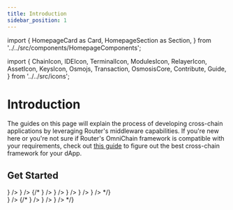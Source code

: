```yaml
---
title: Introduction
sidebar_position: 1
---
```

import {
  HomepageCard as Card,
  HomepageSection as Section,
} from '../../src/components/HomepageComponents';

import {
  ChainIcon,
  IDEIcon,
  TerminalIcon,
  ModulesIcon,
  RelayerIcon,
  AssetIcon,
  KeysIcon,
  Osmojs,
  Transaction,
  OsmosisCore,
  Contribute,
  Guide,
} from '../../src/icons';

# Introduction

The guides on this page will explain the process of developing cross-chain applications by leveraging Router's middleware capabilities. If you're new here or you're not sure if Router's OmniChain framework is compatible with your requirements, check out <a href="../overview/choosing-the-right-framework" target="_blank">this guide</a> to figure out the best cross-chain framework for your dApp.

 ## Get Started
   <Section title="Developers" id="web-sdks" hasSubSections >

   <Section>
  <Card
    title="Overview"
    description="What is Router's OmniChain framework?"
    to="/omnichain-framework/overview"
    icon={<IDEIcon />}
  />
    <Card
    title="High-level Workflow"
    description="Understanding the flow involved in a cross-chain request executed via Router's OmniChain framework"
    to="/omnichain-framework/understanding-ominchain-framework"
    icon={<OsmosisCore />}
  /> 
  {/* <Card
    title="Modules"
    description="Osmosis modules and their respective CLI commands"
    to="/router-core/modules"
    icon={<ModulesIcon />}
  />
  <Card
    title="Relaying"
    description=" Relay IBC packets between Osmosis and other chains"
    to="/router-core/relaying"
    icon={<RelayerIcon />}
  />
  <Card
    title="Assets"
    description="     Currently supported assets on Osmosis with their corresponding channels and IBC denoms."
    to="/router-core/asset-info"
    icon={<AssetIcon />}
  />
  <Card
    title="Key Management"
    description="Managing keys via CLI and advanced operations such as multisig wallets"
    to="/router-core/category/keys-management"
    icon={<KeysIcon />}
  />
  <Card
    title="Contributing"
    description=" Guidelines to contributing to Osmosis core development."
    to="/router-core/contributing"
    icon={<Contribute />}
  /> */}
  </Section>

  </Section>

   <Section title="Guides" id="web-sdks" hasSubSections >

   <Section>
   <Card
    title="Your First Omnichain dApp"
    description="Learn how to deploy your first omnichain dApp leveraging the Router chain middleware"
  to="guides/your-first-omnichain-dapp"
    icon={<Guide />}
  />
    {/* <Card
    title="Transaction Structure"
    description=" Understanding the structure of a transaction on the Osmosis blockchain"
    to="/router-core/guides/structure"
    icon={<Guide />}
  />
   <Card
    title="Performance & Profiling"
    description="Learn how to measure performance and profile your node"
  to="/router-core/guides/performance"
    icon={<Guide />}
  />
  <Card
    title="Creating IBC Pools"
    description="This document lays out the prerequisites and the  process that's needed to ensure that your token meets the interchain UX standards set by Osmosis."
  to="/router-core/guides/create-ibc-pool"
    icon={<Guide />}
  /> */}
  </Section>

  </Section>

